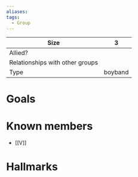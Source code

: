 ```yaml
---
aliases:
tags:
  - Group
---
```


| Size                            | 3       |
| ------------------------------- | ------- |
| Allied?                         |         |
| Relationships with other groups |         |
| Type                            | boyband |
# Goals

# Known members
- [[V]]


# Hallmarks


